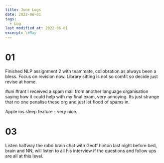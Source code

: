 ```yaml
---
title: June Logs
date: 2022-06-01
tags:
  - Log
last_modified_at: 2022-06-01
excerpt: \#May 
---
```


# 01

Finished NLP assignment 2 with teammate, collobration as always been a bless.
Focus on revision now.
Library sitting is not so comfit so decide just revise at home.

\#uni \#rant I received a spam mail from another language organisation saying how it could help with my final exam, very annoying.
Its just strange that no one penalise these org and just let flood of spams in.

Apple ios sleep feature - very nice.


# 03

Listen halfway the robo brain chat with Geoff hinton last night before bed, brain and NN, will listen to all his interview if the questions and follow ups are all at this level.